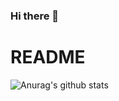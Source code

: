 ### Hi there 👋
# README

![Anurag's github stats](https://github-readme-stats.vercel.app/api?username=Liang130520&theme=dark&show_icons=true)
<!--
**Liang130520/Liang130520** is a ✨ _special_ ✨ repository because its `README.md` (this file) appears on your GitHub profile.

Here are some ideas to get you started:

- 🔭 I’m currently working on ...
- 🌱 I’m currently learning ...
- 👯 I’m looking to collaborate on ...
- 🤔 I’m looking for help with ...
- 💬 Ask me about ...
- 📫 How to reach me: ...
- 😄 Pronouns: ...
- ⚡ Fun fact: ...
-->
